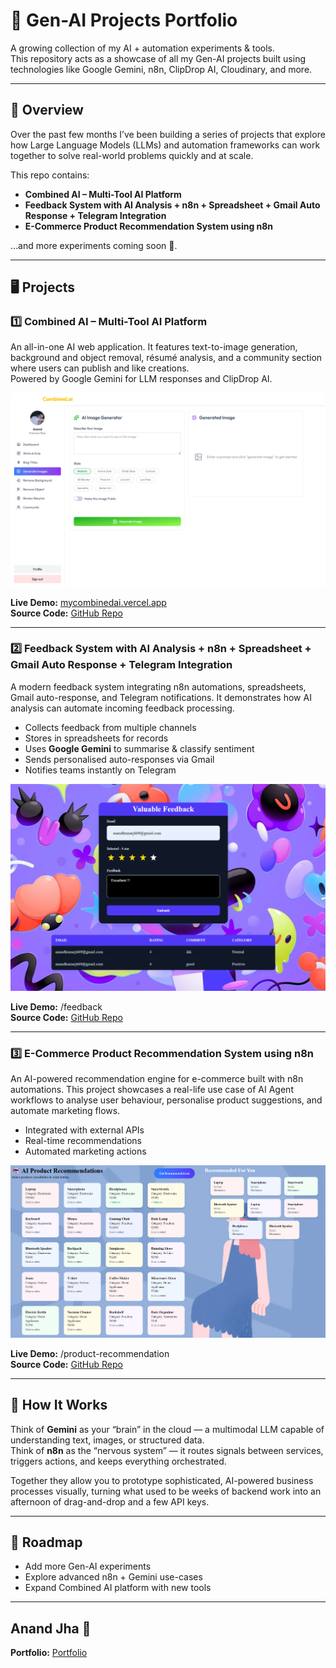 # 🧠 Gen-AI Projects Portfolio  

A growing collection of my AI + automation experiments & tools.  
This repository acts as a showcase of all my Gen-AI projects built using technologies like Google Gemini, n8n, ClipDrop AI, Cloudinary, and more.

---

## 📜 Overview  

Over the past few months I’ve been building a series of projects that explore how Large Language Models (LLMs) and automation frameworks can work together to solve real-world problems quickly and at scale.

This repo contains:

- **Combined AI – Multi-Tool AI Platform**  
- **Feedback System with AI Analysis + n8n + Spreadsheet + Gmail Auto Response + Telegram Integration**  
- **E-Commerce Product Recommendation System using n8n**  

…and more experiments coming soon 🚀.

---

## 🖥️ Projects  

### 1️⃣ Combined AI – Multi-Tool AI Platform  
An all-in-one AI web application. It features text-to-image generation, background and object removal, résumé analysis, and a community section where users can publish and like creations.  
Powered by Google Gemini for LLM responses and ClipDrop AI.  

![Combined AI Screenshot](public/CombinedAi.png)

**Live Demo:** [mycombinedai.vercel.app](https://mycombinedai.vercel.app/)  
**Source Code:** [GitHub Repo](https://github.com/AnandIsCoding/Combined-AI)

---

### 2️⃣ Feedback System with AI Analysis + n8n + Spreadsheet + Gmail Auto Response + Telegram Integration  
A modern feedback system integrating n8n automations, spreadsheets, Gmail auto-response, and Telegram notifications. It demonstrates how AI analysis can automate incoming feedback processing.  

- Collects feedback from multiple channels  
- Stores in spreadsheets for records  
- Uses **Google Gemini** to summarise & classify sentiment  
- Sends personalised auto-responses via Gmail  
- Notifies teams instantly on Telegram  

![Feedback Dashboard Screenshot](public/FeedbackDashboardImage.png)

**Live Demo:** /feedback  
**Source Code:** [GitHub Repo](https://github.com/AnandIsCoding/GenAi)

---

### 3️⃣ E-Commerce Product Recommendation System using n8n  
An AI-powered recommendation engine for e-commerce built with n8n automations. This project showcases a real-life use case of AI Agent workflows to analyse user behaviour, personalise product suggestions, and automate marketing flows.  

- Integrated with external APIs  
- Real-time recommendations  
- Automated marketing actions  

![Product Recommendation Screenshot](public/ProductRecommendation.png)

**Live Demo:** /product-recommendation  
**Source Code:** [GitHub Repo](https://github.com/AnandIsCoding/GenAi)

---

## 🧠 How It Works  

Think of **Gemini** as your “brain” in the cloud — a multimodal LLM capable of understanding text, images, or structured data.  
Think of **n8n** as the “nervous system” — it routes signals between services, triggers actions, and keeps everything orchestrated.  

Together they allow you to prototype sophisticated, AI-powered business processes visually, turning what used to be weeks of backend work into an afternoon of drag-and-drop and a few API keys.

---

## 🚀 Roadmap  

- Add more Gen-AI experiments  
- Explore advanced n8n + Gemini use-cases  
- Expand Combined AI platform with new tools  

---

## Anand Jha 🌿
**Portfolio:** [Portfolio](https://anandjii.web.app)

